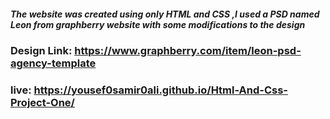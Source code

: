 ##### The website was created using only HTML and CSS ,I used a PSD named Leon from graphberry website with some modifications to the design
### Design Link: https://www.graphberry.com/item/leon-psd-agency-template
### live: https://yousef0samir0ali.github.io/Html-And-Css-Project-One/
